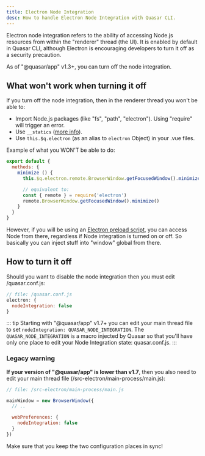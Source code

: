 ```yaml
---
title: Electron Node Integration
desc: How to handle Electron Node Integration with Quasar CLI.
---
```


Electron node integration refers to the ability of accessing Node.js resources from within the "renderer" thread (the UI). It is enabled by default in Quasar CLI, although Electron is encouraging developers to turn it off as a security precaution.

As of "@quasar/app" v1.3+, you can turn off the node integration.

## What won't work when turning it off
If you turn off the node integration, then in the renderer thread you won't be able to:

* Import Node.js packages (like "fs", "path", "electron"). Using "require" will trigger an error.
* Use `__statics` ([more info](/quasar-cli/developing-electron-apps/electron-static-assets)).
* Use `this.$q.electron` (as an alias to `electron` Object) in your .vue files.

Example of what you WON'T be able to do:

```js
export default {
  methods: {
    minimize () {
      this.$q.electron.remote.BrowserWindow.getFocusedWindow().minimize()

      // equivalent to:
      const { remote } = require('electron')
      remote.BrowserWindow.getFocusedWindow().minimize()
    }
  }
}
```

However, if you will be using an [Electron preload script](/quasar-cli/developing-electron-apps/electron-preload-script), you can access Node from there, regardless if Node integration is turned on or off. So basically you can inject stuff into "window" global from there.

## How to turn it off
Should you want to disable the node integration then you must edit /quasar.conf.js:

```js
// file: /quasar.conf.js
electron: {
  nodeIntegration: false
}
```

::: tip
Starting with "@quasar/app" v1.7+ you can edit your main thread file to set `nodeIntegration: QUASAR_NODE_INTEGRATION`. The `QUASAR_NODE_INTEGRATION` is a macro injected by Quasar so that you'll have only one place to edit your Node Integration state: quasar.conf.js.
:::

### Legacy warning

**If your version of "@quasar/app" is lower than v1.7**, then you also need to edit your main thread file (/src-electron/main-process/main.js):

```js
// file: /src-electron/main-process/main.js

mainWindow = new BrowserWindow({
  // ..

  webPreferences: {
    nodeIntegration: false
  }
})
```

Make sure that you keep the two configuration places in sync!
